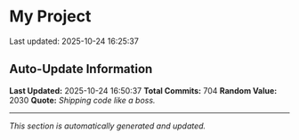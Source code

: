 # My Project


Last updated: 2025-10-24 16:25:37







































































































































































































































































































































































































































































































































































































































































































































































































































































































































































































































































































































## Auto-Update Information

**Last Updated:** 2025-10-24 16:50:37
**Total Commits:** 704
**Random Value:** 2030
**Quote:** _Shipping code like a boss._

---
_This section is automatically generated and updated._